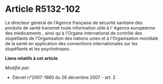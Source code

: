 # Article R5132-102

Le directeur général de l'Agence française de sécurité sanitaire des produits de santé transmet toute information utile à l'
Agence européenne des médicaments , ainsi qu'à l'Organe international de contrôle des stupéfiants de l'Organisation des
nations unies et à l'Organisation mondiale de la santé en application des conventions internationales sur les stupéfiants et
les psychotropes.

**Liens relatifs à cet article**

_Modifié par_:

  - Décret n°2007-1860 du 26 décembre 2007 - art. 2
